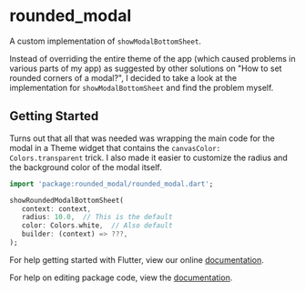 # rounded_modal

A custom implementation of `showModalBottomSheet`.

Instead of overriding the entire theme of the app (which caused problems in various parts of my app) as suggested by other solutions on "How to set rounded corners of a modal?", I decided to take a look at the implementation for `showModalBottomSheet` and find the problem myself. 

## Getting Started

Turns out that all that was needed was wrapping the main code for the modal in a Theme widget that contains the `canvasColor: Colors.transparent` trick. I also made it easier to customize the radius and the background color of the modal itself.

```Dart
import 'package:rounded_modal/rounded_modal.dart';

showRoundedModalBottomSheet(
   context: context,
   radius: 10.0,  // This is the default
   color: Colors.white,  // Also default
   builder: (context) => ???,
);
```

For help getting started with Flutter, view our online [documentation](https://flutter.io/).

For help on editing package code, view the [documentation](https://flutter.io/developing-packages/).

